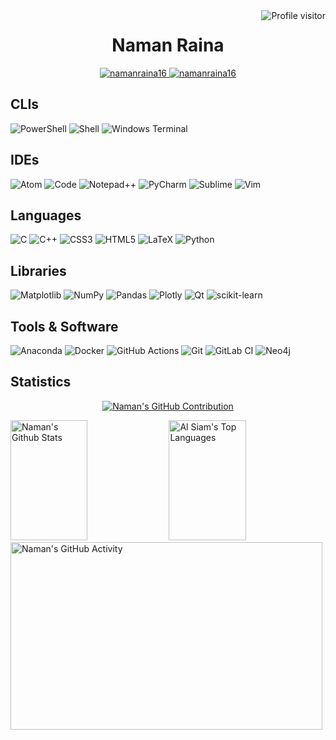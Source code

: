 <a href="https://komarev.com/ghpvc/?username=namanraina16">
  <img align="right" src="https://komarev.com/ghpvc/?username=namanraina16&label=Visitors&color=0e75b6&style=flat" alt="Profile visitor" />
</a>
<!-- Your Project Name -->
<h1 align="center">
  Naman Raina 
  <br>
</h1>

<p align="center">
  <a href="https://namanraina16.wixsite.com/naman-raina-cv" target="blank">
  <img src="https://img.shields.io/badge/Website-DC143C?style=for-the-badge&logo=medium&logoColor=white" alt="namanraina16" />
 </a>
  <a href="https://linkedin.com/in/naman-raina-038977202/" target="_blank">
  <img src="https://img.shields.io/badge/LinkedIn-0077B5?style=for-the-badge&logo=linkedin&logoColor=white" alt="namanraina16"/>
 </a>
</p>

## CLIs
![PowerShell](https://img.shields.io/badge/Powershell-2CA5E0?style=for-the-badge&logo=powershell&logoColor=white)
![Shell](https://img.shields.io/badge/Shell_Script-121011?style=for-the-badge&logo=gnu-bash&logoColor=white)
![Windows Terminal](https://img.shields.io/badge/Windows%20Terminal-%234D4D4D.svg?style=for-the-badge&logo=windows-terminal&logoColor=white)

## IDEs
![Atom](https://img.shields.io/badge/Atom-66595C?style=for-the-badge&logo=Atom&logoColor=white)
![Code](https://img.shields.io/badge/Visual_Studio_Code-0078D4?style=for-the-badge&logo=visual%20studio%20code&logoColor=white)
![Notepad++](https://img.shields.io/badge/Notepad++-90E59A.svg?style=for-the-badge&logo=notepad%2B%2B&logoColor=black)
![PyCharm](https://img.shields.io/badge/PyCharm-000000.svg?&style=for-the-badge&logo=PyCharm&logoColor=white)
![Sublime](https://img.shields.io/badge/sublime_text-%23575757.svg?&style=for-the-badge&logo=sublime-text&logoColor=important)
![Vim](https://img.shields.io/badge/VIM-%2311AB00.svg?&style=for-the-badge&logo=vim&logoColor=white)

## Languages
![C](https://img.shields.io/badge/C-00599C?style=for-the-badge&logo=c&logoColor=white)
![C++](https://img.shields.io/badge/C%2B%2B-00599C?style=for-the-badge&logo=c%2B%2B&logoColor=white)
![CSS3](https://img.shields.io/badge/CSS3-1572B6?style=for-the-badge&logo=css3&logoColor=white)
![HTML5](https://img.shields.io/badge/HTML5-E34F26?style=for-the-badge&logo=html5&logoColor=white)
![LaTeX](https://img.shields.io/badge/latex-%23008080.svg?style=for-the-badge&logo=latex&logoColor=white)
![Python](https://img.shields.io/badge/Python-14354C?style=for-the-badge&logo=python&logoColor=white)

## Libraries
![Matplotlib](https://img.shields.io/badge/Matplotlib-%23ffffff.svg?style=for-the-badge&logo=Matplotlib&logoColor=black)
![NumPy](https://img.shields.io/badge/numpy-%23013243.svg?style=for-the-badge&logo=numpy&logoColor=white)
![Pandas](https://img.shields.io/badge/pandas-%23150458.svg?style=for-the-badge&logo=pandas&logoColor=white)
![Plotly](https://img.shields.io/badge/Plotly-%233F4F75.svg?style=for-the-badge&logo=plotly&logoColor=white)
![Qt](https://img.shields.io/badge/Qt-%23217346.svg?style=for-the-badge&logo=Qt&logoColor=white)
![scikit-learn](https://img.shields.io/badge/scikit--learn-%23F7931E.svg?style=for-the-badge&logo=scikit-learn&logoColor=white)

## Tools & Software
![Anaconda](https://img.shields.io/badge/Anaconda-%2344A833.svg?style=for-the-badge&logo=anaconda&logoColor=white)
![Docker](https://img.shields.io/badge/docker-%230db7ed.svg?style=for-the-badge&logo=docker&logoColor=white)
![GitHub Actions](https://img.shields.io/badge/github%20actions-%232671E5.svg?style=for-the-badge&logo=githubactions&logoColor=white)
![Git](https://img.shields.io/badge/GIT-E44C30?style=for-the-badge&logo=git&logoColor=white)
![GitLab CI](https://img.shields.io/badge/gitlab%20ci-%23181717.svg?style=for-the-badge&logo=gitlab&logoColor=white)
![Neo4j](https://img.shields.io/badge/Neo4j-018bff?style=for-the-badge&logo=neo4j&logoColor=white)

## Statistics

<p align="center">
  <a href="https://github.com/namanraina16">
    <img src="https://github-profile-summary-cards.vercel.app/api/cards/profile-details?username=namanraina16&theme=radical" alt="Naman's GitHub Contribution"/>
  </a>
</p>

<a> 
    <a href="https://github.com/namanraina16"><img alt="Naman's Github Stats" src="https://denvercoder1-github-readme-stats.vercel.app/api?username=namanraina16&show_icons=true&count_private=true&theme=react&border_color=7F3FBF&bg_color=0D1117&title_color=F85D7F&icon_color=F8D866" height="192px" width="49.5%"/></a>
  <a href="https://github.com/namanraina16"><img alt="Al Siam's Top Languages" src="https://denvercoder1-github-readme-stats.vercel.app/api/top-langs/?username=namanraina16&langs_count=8&layout=compact&theme=react&border_color=7F3FBF&bg_color=0D1117&title_color=F85D7F&icon_color=F8D866" height="192px" width="49.5%"/></a>
</br>
</a>
  <a href="https://github.com/namanraina16"><img alt="Naman's GitHub Activity" src="https://github-readme-activity-graph.vercel.app/graph?username=namanraina16&custom_title=Naman%20Raina's%20GitHub%20Activity%20Graph&bg_color=0D1117&color=7F3FBF&line=7F3FBF&point=7F3FBF&area_color=FFFFFF&title_color=FFFFFF&area=true" height="300px" width="99.5%"/></a>

